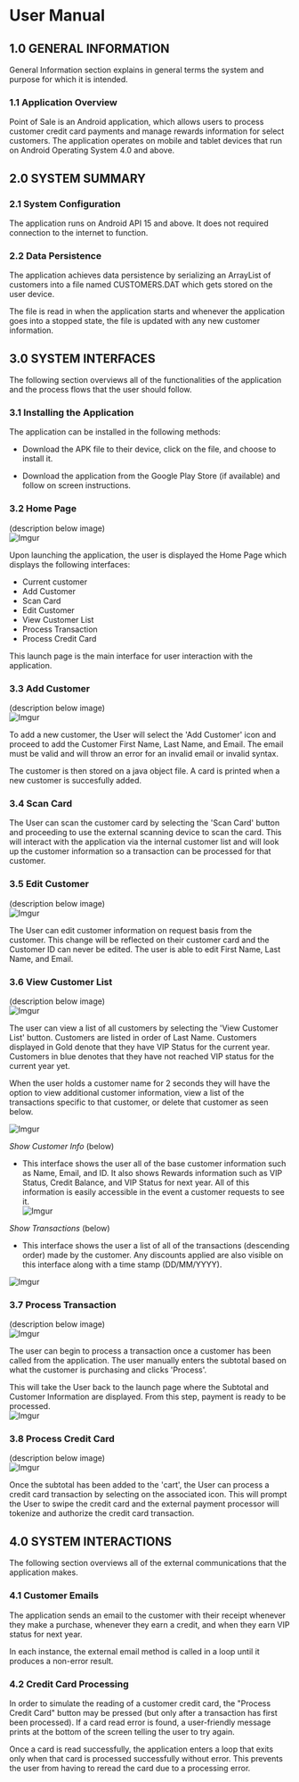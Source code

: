 # User Manual

## 1.0 GENERAL INFORMATION
General Information section explains in general terms the system and purpose for which it is intended.

### 1.1 Application Overview
Point of Sale is an Android application, which allows users to process customer credit card payments and manage rewards information for select customers. The application operates on mobile and tablet devices that run on Android Operating System 4.0 and above.

## 2.0 SYSTEM SUMMARY

### 2.1 System Configuration
The application runs on Android API 15 and above. It does not required connection to the internet to function.

### 2.2 Data Persistence
The application achieves data persistence by serializing an ArrayList of customers into a file named CUSTOMERS.DAT which gets stored on the user device.   

The file is read in when the application starts and whenever the application goes into a stopped state, the file is updated with any new customer information.

## 3.0 SYSTEM INTERFACES

The following section overviews all of the functionalities of the application and the process flows that the user should follow.

### 3.1 Installing the Application
The application can be installed in the following methods:

- Download the APK file to their device, click on the file, and choose to install it.

- Download the application from the Google Play Store (if available) and follow on screen instructions.

### 3.2 Home Page

(description below image)   
![Imgur](http://i.imgur.com/nbkRRRc.png?1)


Upon launching the application, the user is displayed the Home Page which displays the following interfaces:
- Current customer   
- Add Customer        
- Scan Card   
- Edit Customer   
- View Customer List      
- Process Transaction   
- Process Credit Card

This launch page is the main interface for user interaction with the application.

### 3.3 Add Customer

(description below image)   
![Imgur](http://i.imgur.com/c7x7fQL.png?1)


To add a new customer, the User will select the 'Add Customer' icon and proceed to add the Customer First Name, Last Name, and Email. The email must be valid and will throw an error for an invalid email or invalid  syntax.

The customer is then stored on a java object file.  A card is printed when a new customer is succesfully added. 

### 3.4 Scan Card

The User can scan the customer card by selecting the 'Scan Card' button and proceeding to use the external scanning device to scan the card. This will  interact with the application via the internal customer list and will look up the customer information so a transaction can be processed for that customer. 

### 3.5 Edit Customer

(description below image)   
![Imgur](http://i.imgur.com/qJaMqad.png?1)



The User can edit customer information on request basis from the customer. This change will be reflected on their customer card and the Customer ID can never be edited. The user is able to edit First Name, Last Name, and Email. 

### 3.6 View Customer List

(description below image)   
![Imgur](http://i.imgur.com/QEmlHMi.png?2)


The user can view a list of all customers by selecting the 'View Customer List' button. Customers are listed in order of Last Name. Customers displayed in Gold denote that they have VIP Status for the current year. Customers in blue denotes that they have not reached VIP status for the current year yet.   

When the user holds a customer name for 2 seconds they will have the option to view additional customer information, view a list of the transactions specific to that customer, or delete that customer as seen below.

![Imgur](http://i.imgur.com/QtzvkKH.png?1)


*Show Customer Info* (below)
- This interface shows the user all of the base customer information such as Name, Email, and ID. It also shows Rewards information such as VIP Status, Credit Balance, and VIP Status for next year. All of this information is easily accessible in the event a customer requests to see it.   
![Imgur](http://i.imgur.com/BQpBjCC.png?1)


*Show Transactions* (below)
- This interface shows the user a list of all of the transactions (descending order) made by the customer. Any discounts applied are also visible on this interface along with a time stamp (DD/MM/YYYY).

![Imgur](http://i.imgur.com/bktHakY.png?2)
 

### 3.7 Process Transaction

(description below image)   
![Imgur](http://i.imgur.com/XaaNNrb.png?1)


The user can begin to process a transaction once a customer has been called from the application. The user manually enters the subtotal based on what the customer is purchasing and clicks 'Process'.  
 
This will take the User back to the launch page where the Subtotal and Customer Information are displayed. From this step, payment is ready to be processed.   
![Imgur](http://i.imgur.com/PwUlWJB.png)

### 3.8 Process Credit Card

(description below image)   
![Imgur](http://i.imgur.com/geUpCgQ.png?1)


Once the subtotal has been added to the 'cart', the User can process a credit card transaction by selecting on the associated icon. This will prompt the User to swipe the credit card and the external payment processor will tokenize and authorize the credit card transaction.

## 4.0 SYSTEM INTERACTIONS

The following section overviews all of the external communications that the application makes.

### 4.1 Customer Emails

The application sends an email to the customer with their receipt whenever they make a purchase, whenever they earn a credit, and when they earn VIP status for next year.   

In each instance, the external email method is called in a loop until it produces a non-error result.

### 4.2 Credit Card Processing

In order to simulate the reading of a customer credit card, the "Process Credit Card" button may be pressed (but only after a transaction has first been processed). If a card read error is found, a user-friendly message prints at the bottom of the screen telling the user to try again.   

Once a card is read successfully, the application enters a loop that exits only when that card is processed successfully without error. This prevents the user from having to reread the card due to a processing error.
